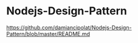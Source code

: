# Nodejs-Design-Pattern
<https://github.com/damiancipolat/Nodejs-Design-Pattern/blob/master/README.md>
